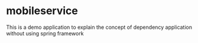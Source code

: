 # mobileservice
This is a demo application to explain the concept of dependency application without using spring framework
